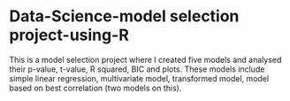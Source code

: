 # Data-Science-model selection project-using-R
This is a model selection project where I created five models and analysed their p-value, t-value, R squared, BIC and plots. These models include simple linear regression, multivariate model, transformed model, model based on best correlation (two models on this).

